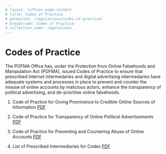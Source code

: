 ```yaml
---
# layout: leftnav-page-content
# title: Codes of Practice
# permalink: /regulations/codes-of-practice/
# breadcrumb: Codes of Practice
# collection_name: regulations
---
```


# Codes of Practice


The POFMA Office has, under the Protection from Online Falsehoods and Manipulation Act (POFMA), issued Codes of Practice to ensure that prescribed Internet intermedaries and digital advertising intermedaries have adequate systems and processes in place to prevent and counter the misuse of online accounts by malicious actors, enhance the transparency of political advertising, and de-prioritise online falsehoods.

1. Code of Practice for Giving Prominence to Credible Online Sources of Information [PDF](/documents/Prominence%20Code.pdf)

2. Code of Practice for Transparency of Online Political Advertisements [PDF](/documents/Political%20Advertisements%20Code%20and%20Annex.pdf)

3. Code of Practice for Preventing and Countering Abuse of Online Accounts [PDF](/documents/Online%20Accounts%20Code%20and%20Annex.pdf)

4. List of Prescribed Intermediaries for Codes [PDF](/documents/List%20of%20Prescribed%20Intermediaries%20for%20Codes.pdf)
